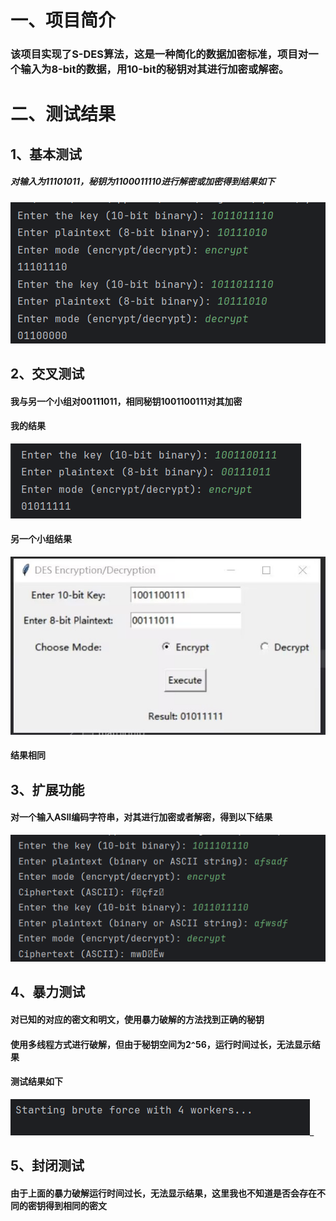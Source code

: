 # 一、项目简介<br>
### 该项目实现了S-DES算法，这是一种简化的数据加密标准，项目对一个输入为8-bit的数据，用10-bit的秘钥对其进行加密或解密。<br>
# 二、测试结果<br>
## 1、基本测试  
##### 对输入为11101011，秘钥为1100011110进行解密或加密得到结果如下  
![image](https://github.com/douge999/S-DES/blob/main/image/ba01500e-c780-41df-9f29-ab6e1258cc24.png)  
## 2、交叉测试  
#### 我与另一个小组对00111011，相同秘钥1001100111对其加密  
#### 我的结果  
![image](https://github.com/douge999/S-DES/blob/main/image/5a887829484e6f69972ca41005d6825e.png)
#### 另一个小组结果  
![image](https://github.com/douge999/S-DES/blob/main/image/47274b76fdb30dfaf4cadaad615fac62.png)
#### 结果相同
## 3、扩展功能  
#### 对一个输入ASII编码字符串，对其进行加密或者解密，得到以下结果  
![image](https://github.com/douge999/S-DES/blob/main/image/210db2c3a0d53c9c1fc450b321b092a8.png)  
## 4、暴力测试
#### 对已知的对应的密文和明文，使用暴力破解的方法找到正确的秘钥  
#### 使用多线程方式进行破解，但由于秘钥空间为2`^`56，运行时间过长，无法显示结果
#### 测试结果如下  
![image](https://github.com/douge999/S-DES/blob/main/image/851b9f05fa13688c289535cfa285b268.png)_  
## 5、封闭测试  
#### 由于上面的暴力破解运行时间过长，无法显示结果，这里我也不知道是否会存在不同的密钥得到相同的密文

